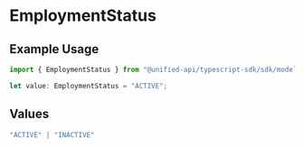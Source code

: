 # EmploymentStatus

## Example Usage

```typescript
import { EmploymentStatus } from "@unified-api/typescript-sdk/sdk/models/shared";

let value: EmploymentStatus = "ACTIVE";
```

## Values

```typescript
"ACTIVE" | "INACTIVE"
```